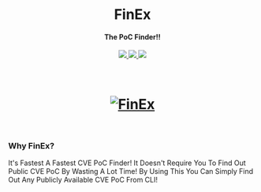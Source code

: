 <h1 align="center">
    FinEx
  <br>
</h1>
<h4 align="center">The PoC Finder!!</h4>
    <p align="center">
  <a href="https://github.com/0xrobiul/FinEx">
    <img src="https://img.shields.io/static/v1?label=Project&message=FinEx&color=green">
  </a>
  <a href="https://twitter.com/0xrobiul">
      <img src="https://img.shields.io/twitter/follow/0xrobiul?style=social">
  </a>
  <a href="https://github.com/0xrobiul/FinEx">
    <img src="https://img.shields.io/static/v1?label=Update&message=V2.0&color=green">
  </a>
</p>
<h1 align="center">
  <br>
  <a href="https://github.com/0xrobiul/FinEx"><img src="https://i.imgur.com/hcmPz5l.png" alt="FinEx"></a>
  <br>
  <br>
</h1>

### Why FinEx?

It's Fastest A Fastest CVE PoC Finder!
It Doesn't Require You To Find Out Public CVE PoC By Wasting A Lot Time!
By Using This You Can Simply Find Out Any Publicly Available CVE PoC From CLI!
